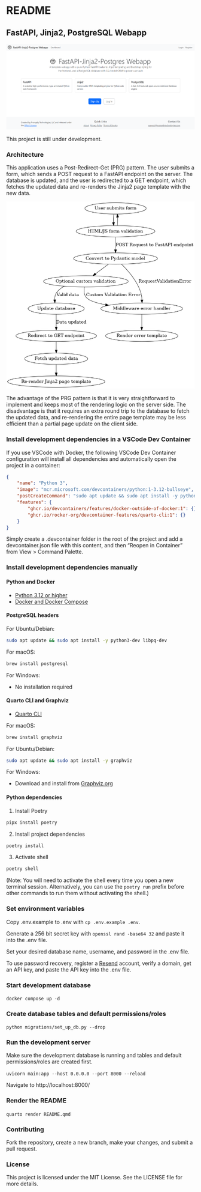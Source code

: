 # README


## FastAPI, Jinja2, PostgreSQL Webapp

![Screenshot of homepage](static/Screenshot.png)

This project is still under development.

### Architecture

This application uses a Post-Redirect-Get (PRG) pattern. The user
submits a form, which sends a POST request to a FastAPI endpoint on the
server. The database is updated, and the user is redirected to a GET
endpoint, which fetches the updated data and re-renders the Jinja2 page
template with the new data.

![Webapp Flow](static/webapp_flow.png)

The advantage of the PRG pattern is that it is very straightforward to
implement and keeps most of the rendering logic on the server side. The
disadvantage is that it requires an extra round trip to the database to
fetch the updated data, and re-rendering the entire page template may be
less efficient than a partial page update on the client side.

### Install development dependencies in a VSCode Dev Container

If you use VSCode with Docker, the following VSCode Dev Container
configuration will install all dependencies and automatically open the
project in a container:

``` json
{
    "name": "Python 3",
    "image": "mcr.microsoft.com/devcontainers/python:1-3.12-bullseye",
    "postCreateCommand": "sudo apt update && sudo apt install -y python3-dev libpq-dev graphviz && pipx install poetry && poetry install && poetry shell",
    "features": {
        "ghcr.io/devcontainers/features/docker-outside-of-docker:1": {},
        "ghcr.io/rocker-org/devcontainer-features/quarto-cli:1": {}
    }
}
```

Simply create a .devcontainer folder in the root of the project and add
a devcontainer.json file with this content, and then “Reopen in
Container” from View \> Command Palette.

### Install development dependencies manually

#### Python and Docker

- [Python 3.12 or higher](https://www.python.org/downloads/)
- [Docker and Docker Compose](https://docs.docker.com/get-docker/)

#### PostgreSQL headers

For Ubuntu/Debian:

``` bash
sudo apt update && sudo apt install -y python3-dev libpq-dev
```

For macOS:

``` bash
brew install postgresql
```

For Windows:

- No installation required

#### Quarto CLI and Graphviz

- [Quarto CLI](https://quarto.org/docs/get-started/)

For macOS:

``` bash
brew install graphviz
```

For Ubuntu/Debian:

``` bash
sudo apt update && sudo apt install -y graphviz
```

For Windows:

- Download and install from
  [Graphviz.org](https://graphviz.org/download/#windows)

#### Python dependencies

1.  Install Poetry

``` bash
pipx install poetry
```

2.  Install project dependencies

``` bash
poetry install
```

3.  Activate shell

``` bash
poetry shell
```

(Note: You will need to activate the shell every time you open a new
terminal session. Alternatively, you can use the `poetry run` prefix
before other commands to run them without activating the shell.)

### Set environment variables

Copy .env.example to .env with `cp .env.example .env`.

Generate a 256 bit secret key with `openssl rand -base64 32` and paste
it into the .env file.

Set your desired database name, username, and password in the .env file.

To use password recovery, register a [Resend](https://resend.com/)
account, verify a domain, get an API key, and paste the API key into the
.env file.

### Start development database

`docker compose up -d`

### Create database tables and default permissions/roles

`python migrations/set_up_db.py --drop`

### Run the development server

Make sure the development database is running and tables and default
permissions/roles are created first.

`uvicorn main:app --host 0.0.0.0 --port 8000 --reload`

Navigate to http://localhost:8000/

### Render the README

`quarto render README.qmd`

### Contributing

Fork the repository, create a new branch, make your changes, and submit
a pull request.

### License

This project is licensed under the MIT License. See the LICENSE file for
more details.
